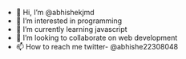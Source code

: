 - 👋 Hi, I’m @abhishekjmd
- 👀 I’m interested in programming
- 🌱 I’m currently learning javascript
- 💞️ I’m looking to collaborate on web development
- 📫 How to reach me twitter- @abhishe22308048

<!---
abhishekjmd/abhishekjmd is a ✨ special ✨ repository because its `README.md` (this file) appears on your GitHub profile.
You can click the Preview link to take a look at your changes.
--->
